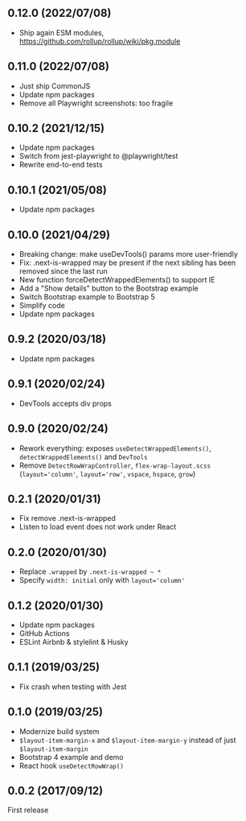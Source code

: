 ## 0.12.0 (2022/07/08)

- Ship again ESM modules, https://github.com/rollup/rollup/wiki/pkg.module

## 0.11.0 (2022/07/08)

- Just ship CommonJS
- Update npm packages
- Remove all Playwright screenshots: too fragile

## 0.10.2 (2021/12/15)

- Update npm packages
- Switch from jest-playwright to @playwright/test
- Rewrite end-to-end tests

## 0.10.1 (2021/05/08)

- Update npm packages

## 0.10.0 (2021/04/29)

- Breaking change: make useDevTools() params more user-friendly
- Fix: .next-is-wrapped may be present if the next sibling has been removed since the last run
- New function forceDetectWrappedElements() to support IE
- Add a "Show details" button to the Bootstrap example
- Switch Bootstrap example to Bootstrap 5
- Simplify code
- Update npm packages

## 0.9.2 (2020/03/18)

- Update npm packages

## 0.9.1 (2020/02/24)

- DevTools accepts div props

## 0.9.0 (2020/02/24)

- Rework everything: exposes `useDetectWrappedElements()`, `detectWrappedElements()` and `DevTools`
- Remove `DetectRowWrapController`, `flex-wrap-layout.scss` (`layout='column'`, `layout='row'`, `vspace`, `hspace`, `grow`)

## 0.2.1 (2020/01/31)

- Fix remove .next-is-wrapped
- Listen to load event does not work under React

## 0.2.0 (2020/01/30)

- Replace `.wrapped` by `.next-is-wrapped ~ *`
- Specify `width: initial` only with `layout='column'`

## 0.1.2 (2020/01/30)

- Update npm packages
- GitHub Actions
- ESLint Airbnb & stylelint & Husky

## 0.1.1 (2019/03/25)

- Fix crash when testing with Jest

## 0.1.0 (2019/03/25)

- Modernize build system
- `$layout-item-margin-x` and `$layout-item-margin-y` instead of just `$layout-item-margin`
- Bootstrap 4 example and demo
- React hook `useDetectRowWrap()`

## 0.0.2 (2017/09/12)

First release
